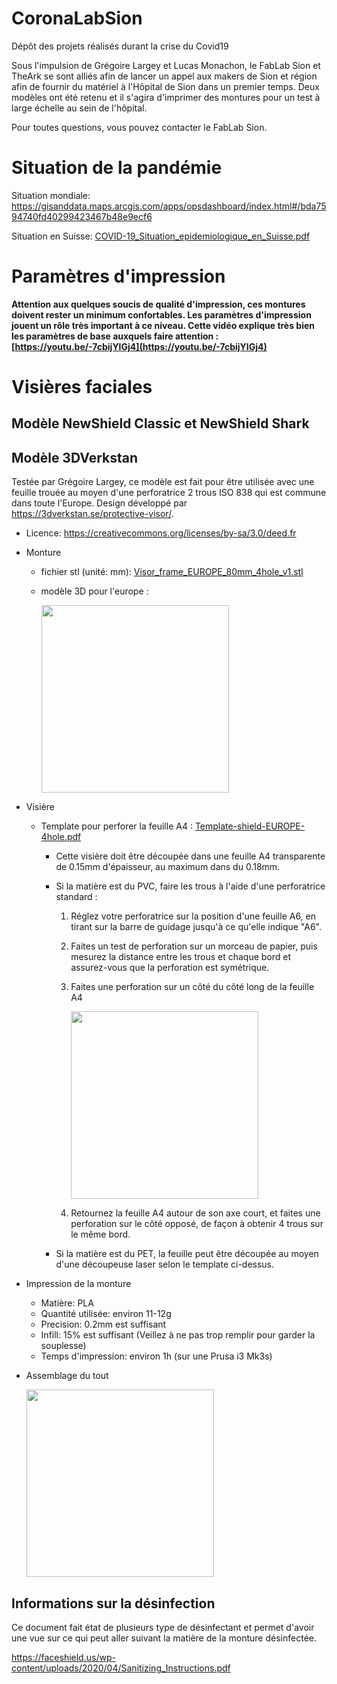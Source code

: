 # CoronaLabSion
Dépôt des projets réalisés durant la crise du Covid19

Sous l'impulsion de Grégoire Largey et Lucas Monachon, le FabLab Sion et TheArk se sont alliés afin de lancer un appel aux makers de Sion et région afin de fournir du matériel à l'Hôpital de Sion dans un premier temps. Deux modèles ont été retenu et il s'agira d'imprimer des montures pour un test à large échelle au sein de l'hôpital.

Pour toutes questions, vous pouvez contacter le FabLab Sion.

# Situation de la pandémie
Situation mondiale: https://gisanddata.maps.arcgis.com/apps/opsdashboard/index.html#/bda7594740fd40299423467b48e9ecf6

Situation en Suisse: [COVID-19_Situation_epidemiologique_en_Suisse.pdf](COVID-19_Situation_epidemiologique_en_Suisse.pdf)

# Paramètres d'impression
**Attention aux quelques soucis de qualité d'impression, ces montures doivent rester un minimum confortables. Les paramètres d'impression jouent un rôle très important à ce niveau. Cette vidéo explique très bien les paramètres de base auxquels faire attention : [https://youtu.be/-7cbijYlGj4](https://youtu.be/-7cbijYlGj4)**

# Visières faciales

## Modèle NewShield Classic et NewShield Shark

## Modèle 3DVerkstan
Testée par Grégoire Largey, ce modèle est fait pour être utilisée avec une feuille trouée au moyen d'une perforatrice 2 trous ISO 838 qui est commune dans toute l'Europe. Design développé par https://3dverkstan.se/protective-visor/.

- Licence: https://creativecommons.org/licenses/by-sa/3.0/deed.fr

- Monture
	- fichier stl (unité: mm): [Visor_frame_EUROPE_80mm_4hole_v1.stl](Visor_frame_EUROPE_80mm_4hole_v1.stl)
	- modèle 3D pour l'europe :
	
		<img src="visor_frame_iso838_a6.jpg" width="300" />	
  
- Visière
	- Template pour perforer la feuille A4 : [Template-shield-EUROPE-4hole.pdf](Template-shield-EUROPE-4hole.pdf)
	
		- Cette visière doit être découpée dans une feuille A4 transparente de 0.15mm d'épaisseur, au maximum dans du 0.18mm.
	
		- Si la matière est du PVC, faire les trous à l'aide d'une perforatrice standard :

			1. Réglez votre perforatrice sur la position d'une feuille A6, en tirant sur la barre de guidage jusqu'à ce qu'elle indique "A6".
			2. Faites un test de perforation sur un morceau de papier, puis mesurez la distance entre les trous et chaque bord et assurez-vous que la perforation est symétrique.
			3. Faites une perforation sur un côté du côté long de la feuille A4

				<img src="hole-punch-v1.jpg" width="300" />

			4. Retournez la feuille A4 autour de son axe court, et faites une perforation sur le côté opposé, de façon à obtenir 4 trous sur le même bord.
		
		- Si la matière est du PET, la feuille peut être découpée au moyen d'une découpeuse laser selon le template ci-dessus.

- Impression de la monture
	- Matière: PLA
	- Quantité utilisée: environ 11-12g 
	- Precision: 0.2mm est suffisant
	- Infill: 15% est suffisant (Veillez à ne pas trop remplir pour garder la souplesse)
	- Temps d'impression: environ 1h (sur une Prusa i3 Mk3s)

- Assemblage du tout

	<img src="europe-iso838-2.jpg" width="300" />
	

## Informations sur la désinfection
Ce document fait état de plusieurs type de désinfectant et permet d'avoir une vue sur ce qui peut aller suivant la matière de la monture désinfectée.

https://faceshield.us/wp-content/uploads/2020/04/Sanitizing_Instructions.pdf
